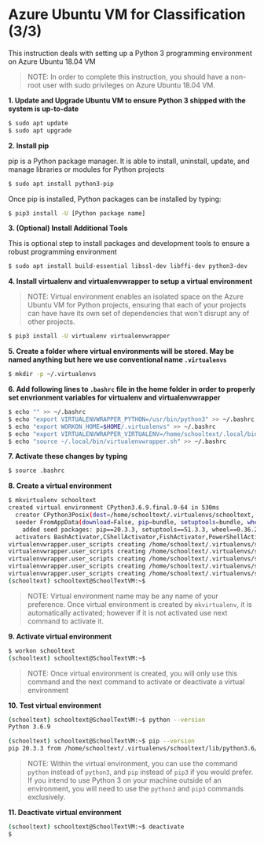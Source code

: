 # Azure Ubuntu VM for Classification (3/3)

This instruction deals with setting up a Python 3 programming environment on Azure Ubuntu 18.04 VM

> NOTE: In order to complete this instruction, you should have a non-root user with sudo privileges on Azure Ubuntu 18.04 VM.

**1. Update and Upgrade Ubuntu VM to ensure Python 3 shipped with the system is up-to-date**

```bash
$ sudo apt update
$ sudo apt upgrade
```

**2. Install pip**

pip is a Python package manager. It is able to install, uninstall, update, and manage libraries or modules for Python projects

```bash
$ sudo apt install python3-pip
```

Once pip is installed, Python packages can be installed by typing:

```bash
$ pip3 install -U [Python package name]
```

**3. (Optional) Install Additional Tools**

This is optional step to install packages and development tools to ensure a robust programming environment

```bash
$ sudo apt install build-essential libssl-dev libffi-dev python3-dev
```

**4. Install virtualenv and virtualenvwrapper to setup a virtual environment**

>  NOTE: Virtual environment enables an isolated space on the Azure Ubuntu VM for Python projects, ensuring that each of your projects can have have its own set of dependencies that won't disrupt any of other projects.

```bash
$ pip3 install -U virtualenv virtualenvwrapper
```

**5. Create a folder where virtual environments will be stored. May be named anything but here we use conventional name `.virtualenvs`**

```bash
$ mkdir -p ~/.virtualenvs
```

**6. Add following lines to `.bashrc` file in the home folder in order to properly set envrionment variables for virtualenv and virtualenvwrapper**

```bash
$ echo "" >> ~/.bashrc
$ echo "export VIRTUALENVWRAPPER_PYTHON=/usr/bin/python3" >> ~/.bashrc
$ echo "export WORKON_HOME=$HOME/.virtualenvs" >> ~/.bashrc
$ echo "export VIRTUALENVWRAPPER_VIRTUALENV=/home/schooltext/.local/bin/virtualenv" >> ~/.bashrc
$ echo "source ~/.local/bin/virtualenvwrapper.sh" >> ~/.bashrc
```

**7. Activate these changes by typing**

```bash
$ source .bashrc
```

**8. Create a virtual environment**

```bash
$ mkvirtualenv schooltext
created virtual environment CPython3.6.9.final.0-64 in 530ms
  creator CPython3Posix(dest=/home/schooltext/.virtualenvs/schooltext, clear=False, no_vcs_ignore=False, global=False)
  seeder FromAppData(download=False, pip=bundle, setuptools=bundle, wheel=bundle, via=copy, app_data_dir=/home/schooltext/.local/share/virtualenv)
    added seed packages: pip==20.3.3, setuptools==51.3.3, wheel==0.36.2
  activators BashActivator,CShellActivator,FishActivator,PowerShellActivator,PythonActivator,XonshActivator
virtualenvwrapper.user_scripts creating /home/schooltext/.virtualenvs/schooltext/bin/predeactivate
virtualenvwrapper.user_scripts creating /home/schooltext/.virtualenvs/schooltext/bin/postdeactivate
virtualenvwrapper.user_scripts creating /home/schooltext/.virtualenvs/schooltext/bin/preactivate
virtualenvwrapper.user_scripts creating /home/schooltext/.virtualenvs/schooltext/bin/postactivate
virtualenvwrapper.user_scripts creating /home/schooltext/.virtualenvs/schooltext/bin/get_env_details
(schooltext) schooltext@SchoolTextVM:~$
```

> NOTE: Virtual environment name may be any name of your preference. Once virtual environment is created by `mkvirtualenv`, it is automatically activated; however if it is not activated use next command to activate it.

**9. Activate virtual environment**

```bash
$ workon schooltext
(schooltext) schooltext@SchoolTextVM:~$
```

>  NOTE: Once virtual environment is created, you will only use this command and the next command to activate or deactivate a virtual environment 

**10. Test virtual environment**

```bash
(schooltext) schooltext@SchoolTextVM:~$ python --version
Python 3.6.9

(schooltext) schooltext@SchoolTextVM:~$ pip --version
pip 20.3.3 from /home/schooltext/.virtualenvs/schooltext/lib/python3.6/site-packages/pip (python 3.6)
```

> NOTE: Within the virtual environment, you can use the command `python` instead of `python3`, and `pip` instead of `pip3` if you would prefer. If you intend to use Python 3 on your machine outside of an environment, you will need to use the `python3` and `pip3` commands exclusively.

**11. Deactivate virtual environment**

```bash
(schooltext) schooltext@SchoolTextVM:~$ deactivate
$
```

